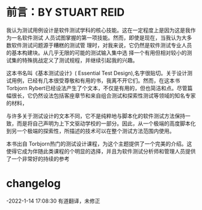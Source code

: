 # 前言：BY STUART REID

我认为测试用例设计是软件测试学科的核心技能。这在一定程度上是因为这是我作为一名软件测试
人员试图掌握的第一项技能。然而，即使是现在，当我认为大多数软件测试问题源于糟糕的测试管
理时，对我来说，它仍然是软件测试专业人员的基本构建块。从几乎无限的可能的测试输入集中选
择一个有用但相对较小的测试集的特殊挑战定义了测试规程，并继续引起我的兴趣。

这本书名叫《基本测试设计》( Essential Test Design),名字很贴切。关于设计测试用例，已经有几本很受尊敬和有用的书，我离不开它们。然而，在这本书 Torbjorn Rybert已经设法产生了个文本，不仅是有用的，但也简洁和点。尽管篇幅很长，它仍然设法包括客座章节和来自组合测试和探索性测试等领域的知名专家的材料，

与许多关于测试设计的文本不同，它不是纯粹地与脚本化的软件测试方法保持一致，而是将自己声明为上下文驱动学校的一部分。因此，从一个极端的高度脚本化到另一个极端的探索性，所描述的技术可以在整个测试方法范围内使用。

本书出自 Torbjorn热门的测试设计课程，为这个主题提供了一个完美的介绍。这使得它成为伴随此类课程的个明显的选择，并且为软件测试分析师和管理人员提供了一个非常好的持续的参考

# changelog
-2022-1-14 17:08:30 有道翻译，未修正